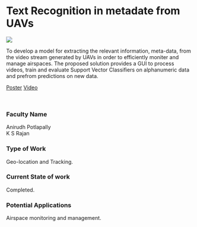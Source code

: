 # Text Recognition in metadate from UAVs

![](https://i.imgur.com/jphMGKf.png)

To develop a model for extracting the relevant information, meta-data, from the video stream generated by UAVs in order to efficiently moniter and manage airspaces. The proposed solution provides a GUI to process videos, train and evaluate Support Vector Classifiers on alphanumeric data and prefrom predictions on new data.

[Poster](11.%20Text%20Recognition%20in%20metadate%20from%20UAVs.pdf)
[Video](https://rndshowcase.iiit.ac.in/tto/TTO_website_data/Videos/258.mp4)

<br>


### Faculty Name

Anirudh Potlapally<br>
K S Rajan


### Type of Work

Geo-location and Tracking.


### Current State of work

Completed.


### Potential Applications

Airspace monitoring and management.
